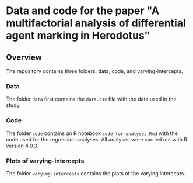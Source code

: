 # Data and code for the paper "A multifactorial analysis of differential agent marking in Herodotus"

## Overview

The repository contains three folders: data, code, and varying-intercepts. 

### Data

The folder `data` first contains the  `data.csv` file with the data used in the study. 

### Code

The folder `code` contains an R notebook `code-for-analyses.Rmd` with the code used for the regression analyses. All analyses were carried out with R version 4.0.3.

### Plots of varying-intercepts

The folder `varying-intercepts` contains the plots of the varying intercepts.
